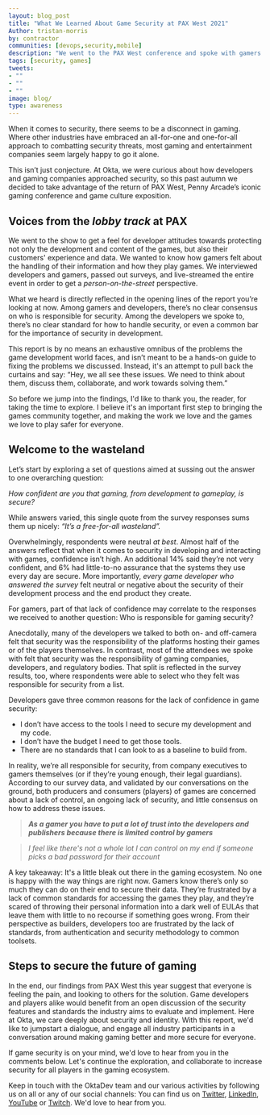 ```yaml
---
layout: blog_post
title: "What We Learned About Game Security at PAX West 2021"
Author: tristan-morris
by: contractor
communities: [devops,security,mobile]
description: "We went to the PAX West conference and spoke with gamers and game developers about security standards for the gaming industry. Here's what we discovered."
tags: [security, games]
tweets:
- ""
- ""
- ""
image: blog/ 
type: awareness
---
```


When it comes to security, there seems to be a disconnect in gaming. Where other industries have embraced an all-for-one and one-for-all approach to combatting security threats, most gaming and entertainment companies seem largely happy to go it alone.

This isn’t just conjecture. At Okta, we were curious about how developers and gaming companies approached security, so this past autumn we decided to take advantage of the return of PAX West, Penny Arcade’s iconic gaming conference and game culture exposition. 

## Voices from the *lobby track* at PAX

We went to the show to get a feel for developer attitudes towards protecting not only the development and content of the games, but also their customers' experience and data. We wanted to know how gamers felt about the handling of their information and how they play games. We interviewed developers and gamers, passed out surveys, and live-streamed the entire event in order to get a *person-on-the-street* perspective.

What we heard is directly reflected in the opening lines of the report you’re looking at now. Among gamers and developers, there’s no clear consensus on who is responsible for security. Among the developers we spoke to, there’s no clear standard for how to handle security, or even a common bar for the importance of security in development.

This report is by no means an exhaustive omnibus of the problems the game development world faces, and isn’t meant to be a hands-on guide to fixing the problems we discussed. Instead, it's an attempt to pull back the curtains and say: “Hey, we all see these issues. We need to think about them, discuss them, collaborate, and work towards solving them.”

So before we jump into the findings, I'd like to thank you, the reader, for taking the time to explore. I believe it's an important first step to bringing the games community together, and making the work we love and the games we love to play safer for everyone.


## Welcome to the wasteland

Let’s start by exploring a set of questions aimed at sussing out the answer to one overarching question:

*How confident are you that gaming, from development to gameplay, is secure?* 

While answers varied, this single quote from the survey responses sums them up nicely: *“It’s a free-for-all wasteland”.*

Overwhelmingly, respondents were neutral *at best*. Almost half of the answers reflect that when it comes to security in developing and interacting with games, confidence isn’t high. An additional 14% said they’re not very confident, and 6% had little-to-no assurance that the systems they use every day are secure. More importantly, *every game developer who answered the survey* felt neutral or negative about the security of their development process and the end product they create.

For gamers, part of that lack of confidence may correlate to the responses we received to another question: Who is responsible for gaming security?

Anecdotally, many of the developers we talked to both on- and off-camera felt that security was the responsibility of the platforms hosting their games or of the players themselves. In contrast, most of the attendees we spoke with felt that security was the responsibility of gaming companies, developers, and regulatory bodies. That split is reflected in the survey results, too, where respondents were able to select who they felt was responsible for security from a list.

Developers gave three common reasons for the lack of confidence in game security: 
- I don’t have access to the tools I need to secure my development and my code. 
- I don’t have the budget I need to get those tools. 
- There are no standards that I can look to as a baseline to build from. 

In reality, we’re all responsible for security, from company executives to gamers themselves (or if they’re young enough, their legal guardians). According to our survey data, and validated by our conversations on the ground, both producers and consumers (players) of games are concerned about a lack of control, an ongoing lack of security, and little consensus on how to address these issues.

> ***As a gamer you have to put a lot of trust into the developers and publishers because there is limited control by gamers***

> *I feel like there's not a whole lot I can control on my end if someone picks a bad password for their account*

A key takeaway: It's a little bleak out there in the gaming ecosystem. No one is happy with the way things are right now. Gamers know there’s only so much they can do on their end to secure their data. They’re frustrated by a lack of common standards for accessing the games they play, and they’re scared of throwing their personal information into a dark well of EULAs that leave them with little to no recourse if something goes wrong. From their perspective as builders, developers too are frustrated by the lack of standards, from authentication and security methodology to common toolsets. 

## Steps to secure the future of gaming

In the end, our findings from PAX West this year suggest that everyone is feeling the pain, and looking to others for the solution. Game developers and players alike would benefit from an open discussion of the security features and standards the industry aims to evaluate and implement. Here at Okta, we care deeply about security and identity. With this report, we'd like to jumpstart a dialogue, and engage all industry participants in a conversation around making gaming better and more secure for everyone. 

If game security is on your mind, we'd love to hear from you in the comments below. Let's continue the exploration, and collaborate to increase security for all players in the gaming ecosystem.  

Keep in touch with the OktaDev team and our various activities by following us on all or any of our social channels: You can find us on [Twitter](https://twitter.com/oktadev), [LinkedIn](https://www.linkedin.com/company/oktadev/), [YouTube](https://www.youtube.com/c/OktaDev/) or [Twitch](https://www.twitch.tv/oktadev). We'd love to hear from you. 


